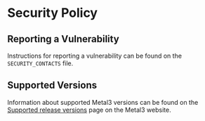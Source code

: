 # Security Policy

## Reporting a Vulnerability

Instructions for reporting a vulnerability can be found on the
`SECURITY_CONTACTS` file.

## Supported Versions

Information about supported Metal3 versions can be found on the
[Supported release versions] page on the Metal3 website.

[Supported release versions]: https://metal3io.netlify.app/version_support.html
